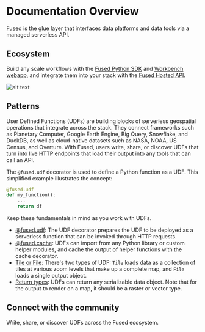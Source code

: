 # Documentation Overview

[Fused](https://www.fused.io/) is the glue layer that interfaces data platforms and data tools via a managed serverless API.

## Ecosystem

Build any scale workflows with the [Fused Python SDK](python-sdk/overview.md) and [Workbench webapp](workbench/overview.md), and integrate them into your stack with the [Fused Hosted API](hosted-api/overview.md).


![alt text](https://fused-magic.s3.us-west-2.amazonaws.com/docs_assets/ecosystem_diagram.png)

## Patterns

User Defined Functions (UDFs) are building blocks of serverless geospatial operations that integrate across the stack. They connect frameworks such as Planetary Computer, Google Earth Engine, Big Query, Snowflake, and DuckDB, as well as cloud-native datasets such as NASA, NOAA, US Census, and Overture. With Fused, users write, share, or discover UDFs that turn into live HTTP endpoints that load their output into any tools that can call an API.

The `@fused.udf` decorator is used to define a Python function as a UDF. This simplified example illustrates the concept:

```python
@fused.udf
def my_function():
    ...
    return df
```

Keep these fundamentals in mind as you work with UDFs.

- [@fused.udf](core_concepts/#fusedudf): The UDF decorator prepares the UDF to be deployed as a serverless function that can be invoked through HTTP requests.
- [@fused.cache](core_concepts/#caching): UDFs can import from any Python library or custom helper modules, and cache the output of helper functions with the cache decorator.
- [Tile or File](core_concepts/#tile-vs-file-udfs): There's two types of UDF: `Tile` loads data as a collection of tiles at various zoom levels that make up a complete map, and `File` loads a single output object.
- [Return types](core_concepts/#return-types): UDFs can return any serializable data object. Note that for the output to render on a map, it should be a raster or vector type.


## Connect with the community

Write, share, or discover UDFs across the Fused ecosystem.
